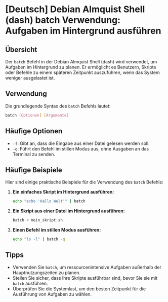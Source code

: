 # [Deutsch] Debian Almquist Shell (dash) batch Verwendung: Aufgaben im Hintergrund ausführen

## Übersicht
Der `batch` Befehl in der Debian Almquist Shell (dash) wird verwendet, um Aufgaben im Hintergrund zu planen. Er ermöglicht es Benutzern, Skripte oder Befehle zu einem späteren Zeitpunkt auszuführen, wenn das System weniger ausgelastet ist.

## Verwendung
Die grundlegende Syntax des `batch` Befehls lautet:

```bash
batch [Optionen] [Argumente]
```

## Häufige Optionen
- `-f`: Gibt an, dass die Eingabe aus einer Datei gelesen werden soll.
- `-q`: Führt den Befehl im stillen Modus aus, ohne Ausgaben an das Terminal zu senden.

## Häufige Beispiele
Hier sind einige praktische Beispiele für die Verwendung des `batch` Befehls:

1. **Ein einfaches Skript im Hintergrund ausführen:**
   ```bash
   echo "echo 'Hallo Welt'" | batch
   ```

2. **Ein Skript aus einer Datei im Hintergrund ausführen:**
   ```bash
   batch < mein_skript.sh
   ```

3. **Einen Befehl im stillen Modus ausführen:**
   ```bash
   echo "ls -l" | batch -q
   ```

## Tipps
- Verwenden Sie `batch`, um ressourcenintensive Aufgaben außerhalb der Hauptnutzungszeiten zu planen.
- Stellen Sie sicher, dass Ihre Skripte ausführbar sind, bevor Sie sie mit `batch` ausführen.
- Überprüfen Sie die Systemlast, um den besten Zeitpunkt für die Ausführung von Aufgaben zu wählen.
